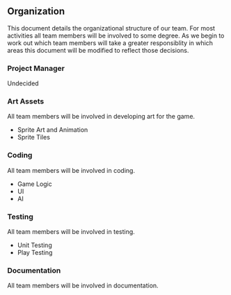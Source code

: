 ## Organization

This document details the organizational structure of our team. For most activities all team members will be involved to some degree. As we begin to work out which team members will take a greater responsiblity in which areas this document will be modified to reflect those decisions. 

### Project Manager
Undecided

### Art Assets

All team members will be involved in developing art for the game. 

* Sprite Art and Animation
* Sprite Tiles

### Coding

All team members will be involved in coding.

* Game Logic
* UI
* AI

### Testing

All team members will be involved in testing.

* Unit Testing
* Play Testing

### Documentation

All team members will be involved in documentation.

